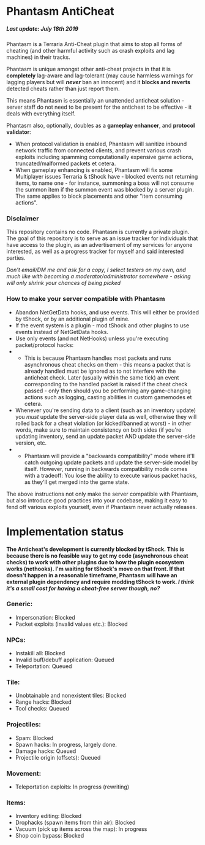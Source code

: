 # Phantasm AntiCheat

##### Last update: July 18th 2019

Phantasm is a Terraria Anti-Cheat plugin that aims to stop all forms of cheating (and other harmful activity such as crash exploits and lag machines) in their tracks.

Phantasm is unique amongst other anti-cheat projects in that it is **completely** lag-aware and lag-tolerant (may cause harmless warnings for lagging players but will __***never***__ ban an innocent) and it **blocks and reverts** detected cheats rather than just report them.

This means Phantasm is essentially an unattended anticheat solution - server staff do not need to be present for the anticheat to be effective - it deals with everything itself.

Phantasm also, optionally, doubles as a **gameplay enhancer**, and **protocol validator**:

* When protocol validation is enabled, Phantasm will sanitize inbound network traffic from connected clients, and prevent various crash exploits including spamming computationally expensive game actions, truncated/malformed packets et cetera.
* When gameplay enhancing is enabled, Phantasm will fix some Multiplayer issues Terraria & tShock have - blocked events not returning items, to name one - for instance, summoning a boss will not consume the summon item if the summon event was blocked by a server plugin. The same applies to block placements and other "item consuming actions".

### Disclaimer

This repository contains no code. Phantasm is currently a private plugin.
The goal of this repository is to serve as an issue tracker for individuals that have access to the plugin, as an advertisement of my services for anyone interested, as well as a progress tracker for myself and said interested parties.

*Don't email/DM me and ask for a copy, I select testers on my own, and much like with becoming a moderator/administrator somewhere - asking will only shrink your chances of being picked*

### How to make your server compatible with Phantasm

* Abandon NetGetData hooks, and use events. This will either be provided by tShock, or by an additional plugin of mine.
* If the event system is a plugin - mod tShock and other plugins to use events instead of NetGetData hooks.
* Use only events (and not NetHooks) unless you're executing packet/protocol hacks:
* * This is because Phantasm handles most packets and runs asynchronous cheat checks on them - this means a packet that is already handled must be ignored as to not interfere with the anticheat check. Later (usually within the same tick) an event corresponding to the handled packet is raised if the cheat check passed - only then should you be performing any game-changing actions such as logging, casting abilities in custom gamemodes et cetera.
* Whenever you're sending data to a client (such as an inventory update) you *must* update the server-side player data as well, otherwise they will rolled back for a cheat violation (or kicked/banned at worst) - in other words, make sure to maintain consistency on both sides (if you're updating inventory, send an update packet AND update the server-side version, etc.
* * Phantasm will provide a "backwards compatibility" mode where it'll catch outgoing update packets and update the server-side model by itself. However, running in backwards compatibility mode comes with a tradeoff: You lose the ability to execute various packet hacks, as they'll get merged into the game state.

The above instructions not only make the server compatible with Phantasm, but also introduce good practices into your codebase, making it easy to fend off various exploits yourself, even if Phantasm never actually releases.

# Implementation status

#### The Anticheat's development is currently blocked by tShock. This is because there is no feasible way to get my code (asynchronous cheat checks) to work with other plugins due to how the plugin ecosystem works (nethooks). I'm waiting for tShock's move on that front. If that doesn't happen in a reasonable timeframe, Phantasm will have an external plugin dependency and require modding tShock to work. *I think it's a small cost for having a cheat-free server though, no?*

### Generic:
* Impersonation: Blocked
* Packet exploits (invalid values etc.): Blocked

### NPCs:
* Instakill all: Blocked
* Invalid buff/debuff application: Queued
* Teleportation: Queued

### Tile: 
* Unobtainable and nonexistent tiles: Blocked
* Range hacks: Blocked
* Tool checks: Queued

### Projectiles:
* Spam: Blocked
* Spawn hacks: In progress, largely done.
* Damage hacks: Queued
* Projectile origin (offsets): Queued

### Movement:
* Teleportation exploits: In progress (rewriting)

### Items:
* Inventory editing: Blocked
* Drophacks (spawn items from thin air): Blocked
* Vacuum (pick up items across the map): In progress
* Shop coin bypass: Blocked